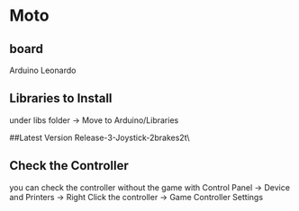 # Moto

## board
Arduino Leonardo

## Libraries to Install
under libs folder -> Move to Arduino/Libraries

##Latest Version
Release-3-Joystick-2brakes2t\

## Check the Controller
you can check the controller without the game with Control Panel -> Device and Printers -> Right Click the controller -> Game Controller Settings
